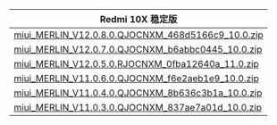 | Redmi 10X  稳定版    |
| ---- |
| [miui_MERLIN_V12.0.8.0.QJOCNXM_468d5166c9_10.0.zip](https://hugeota.d.miui.com/V12.0.8.0.QJOCNXM/miui_MERLIN_V12.0.8.0.QJOCNXM_468d5166c9_10.0.zip)    |
| [miui_MERLIN_V12.0.7.0.QJOCNXM_b6abbc0445_10.0.zip](https://hugeota.d.miui.com/V12.0.7.0.QJOCNXM/miui_MERLIN_V12.0.7.0.QJOCNXM_b6abbc0445_10.0.zip)    |
| [miui_MERLIN_V12.0.5.0.RJOCNXM_0fba12640a_11.0.zip](https://hugeota.d.miui.com/V12.0.5.0.RJOCNXM/miui_MERLIN_V12.0.5.0.RJOCNXM_0fba12640a_11.0.zip)    |
| [miui_MERLIN_V11.0.6.0.QJOCNXM_f6e2aeb1e9_10.0.zip](https://hugeota.d.miui.com/V11.0.6.0.QJOCNXM/miui_MERLIN_V11.0.6.0.QJOCNXM_f6e2aeb1e9_10.0.zip)    |
| [miui_MERLIN_V11.0.4.0.QJOCNXM_8b636c3b1a_10.0.zip](https://hugeota.d.miui.com/V11.0.4.0.QJOCNXM/miui_MERLIN_V11.0.4.0.QJOCNXM_8b636c3b1a_10.0.zip)    |
| [miui_MERLIN_V11.0.3.0.QJOCNXM_837ae7a01d_10.0.zip](https://hugeota.d.miui.com/V11.0.3.0.QJOCNXM/miui_MERLIN_V11.0.3.0.QJOCNXM_837ae7a01d_10.0.zip)    |

